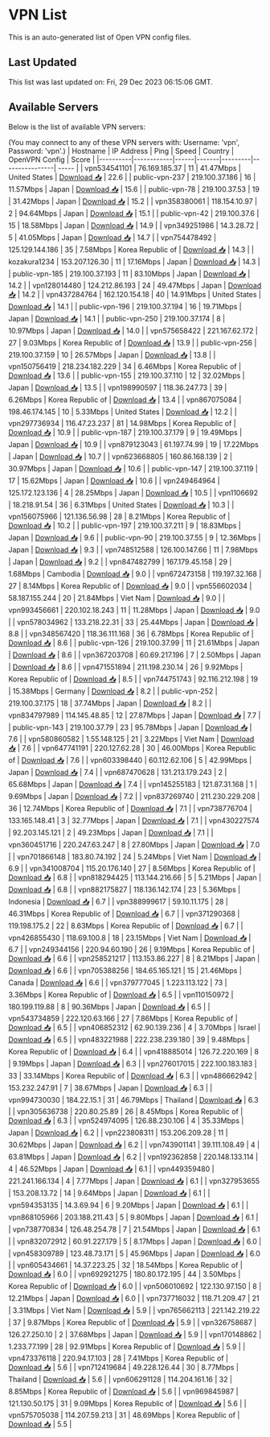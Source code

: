 # VPN List

This is an auto-generated list of Open VPN config files.

## Last Updated

This list was last updated on: Fri, 29 Dec 2023 06:15:06 GMT.

## Available Servers

Below is the list of available VPN servers:

(You may connect to any of these VPN servers with: Username: 'vpn', Password: 'vpn'.)
| Hostname | IP Address | Ping | Speed | Country | OpenVPN Config | Score |
|----------|------------|------|-------|---------|----------------| ----- |
| vpn534541101 | 76.169.185.37 | 11 | 41.47Mbps | United States | [Download 📥](./configs/server_0_US.ovpn) | 22.6 |
| public-vpn-237 | 219.100.37.186 | 16 | 11.57Mbps | Japan | [Download 📥](./configs/server_1_JP.ovpn) | 15.6 |
| public-vpn-78 | 219.100.37.53 | 19 | 31.42Mbps | Japan | [Download 📥](./configs/server_2_JP.ovpn) | 15.2 |
| vpn358380061 | 118.154.10.97 | 2 | 94.64Mbps | Japan | [Download 📥](./configs/server_3_JP.ovpn) | 15.1 |
| public-vpn-42 | 219.100.37.6 | 15 | 18.58Mbps | Japan | [Download 📥](./configs/server_4_JP.ovpn) | 14.9 |
| vpn349251986 | 14.3.28.72 | 5 | 41.05Mbps | Japan | [Download 📥](./configs/server_5_JP.ovpn) | 14.7 |
| vpn754478492 | 125.129.144.186 | 35 | 7.58Mbps | Korea Republic of | [Download 📥](./configs/server_6_KR.ovpn) | 14.3 |
| kozakura1234 | 153.207.126.30 | 11 | 17.16Mbps | Japan | [Download 📥](./configs/server_7_JP.ovpn) | 14.3 |
| public-vpn-185 | 219.100.37.193 | 11 | 83.10Mbps | Japan | [Download 📥](./configs/server_8_JP.ovpn) | 14.2 |
| vpn128014480 | 124.212.86.193 | 24 | 49.47Mbps | Japan | [Download 📥](./configs/server_9_JP.ovpn) | 14.2 |
| vpn437284764 | 162.120.154.18 | 40 | 14.91Mbps | United States | [Download 📥](./configs/server_10_US.ovpn) | 14.1 |
| public-vpn-196 | 219.100.37.194 | 16 | 19.71Mbps | Japan | [Download 📥](./configs/server_11_JP.ovpn) | 14.1 |
| public-vpn-250 | 219.100.37.174 | 8 | 10.97Mbps | Japan | [Download 📥](./configs/server_12_JP.ovpn) | 14.0 |
| vpn575658422 | 221.167.62.172 | 27 | 9.03Mbps | Korea Republic of | [Download 📥](./configs/server_13_KR.ovpn) | 13.9 |
| public-vpn-256 | 219.100.37.159 | 10 | 26.57Mbps | Japan | [Download 📥](./configs/server_14_JP.ovpn) | 13.8 |
| vpn150756419 | 218.234.182.229 | 34 | 6.46Mbps | Korea Republic of | [Download 📥](./configs/server_15_KR.ovpn) | 13.6 |
| public-vpn-155 | 219.100.37.110 | 12 | 32.02Mbps | Japan | [Download 📥](./configs/server_16_JP.ovpn) | 13.5 |
| vpn198990597 | 118.36.247.73 | 39 | 6.26Mbps | Korea Republic of | [Download 📥](./configs/server_17_KR.ovpn) | 13.4 |
| vpn867075084 | 198.46.174.145 | 10 | 5.33Mbps | United States | [Download 📥](./configs/server_18_US.ovpn) | 12.2 |
| vpn297736934 | 116.47.23.237 | 81 | 14.98Mbps | Korea Republic of | [Download 📥](./configs/server_19_KR.ovpn) | 10.9 |
| public-vpn-187 | 219.100.37.179 | 9 | 19.49Mbps | Japan | [Download 📥](./configs/server_20_JP.ovpn) | 10.9 |
| vpn879123043 | 61.197.74.99 | 19 | 17.22Mbps | Japan | [Download 📥](./configs/server_21_JP.ovpn) | 10.7 |
| vpn623668805 | 160.86.168.139 | 2 | 30.97Mbps | Japan | [Download 📥](./configs/server_22_JP.ovpn) | 10.6 |
| public-vpn-147 | 219.100.37.119 | 17 | 15.62Mbps | Japan | [Download 📥](./configs/server_23_JP.ovpn) | 10.6 |
| vpn249464964 | 125.172.123.136 | 4 | 28.25Mbps | Japan | [Download 📥](./configs/server_24_JP.ovpn) | 10.5 |
| vpn1106692 | 18.218.91.54 | 36 | 6.31Mbps | United States | [Download 📥](./configs/server_25_US.ovpn) | 10.3 |
| vpn156075966 | 121.136.56.98 | 28 | 8.21Mbps | Korea Republic of | [Download 📥](./configs/server_26_KR.ovpn) | 10.2 |
| public-vpn-197 | 219.100.37.211 | 9 | 18.83Mbps | Japan | [Download 📥](./configs/server_27_JP.ovpn) | 9.6 |
| public-vpn-90 | 219.100.37.55 | 9 | 12.36Mbps | Japan | [Download 📥](./configs/server_28_JP.ovpn) | 9.3 |
| vpn748512588 | 126.100.147.66 | 11 | 7.98Mbps | Japan | [Download 📥](./configs/server_29_JP.ovpn) | 9.2 |
| vpn847482799 | 167.179.45.158 | 29 | 1.68Mbps | Cambodia | [Download 📥](./configs/server_30_KH.ovpn) | 9.0 |
| vpn672473158 | 119.197.32.168 | 27 | 8.14Mbps | Korea Republic of | [Download 📥](./configs/server_31_KR.ovpn) | 9.0 |
| vpn556602034 | 58.187.155.244 | 20 | 21.84Mbps | Viet Nam | [Download 📥](./configs/server_32_VN.ovpn) | 9.0 |
| vpn993456661 | 220.102.18.243 | 11 | 11.28Mbps | Japan | [Download 📥](./configs/server_33_JP.ovpn) | 9.0 |
| vpn578034962 | 133.218.22.31 | 33 | 25.44Mbps | Japan | [Download 📥](./configs/server_34_JP.ovpn) | 8.8 |
| vpn348567420 | 118.36.111.168 | 36 | 6.78Mbps | Korea Republic of | [Download 📥](./configs/server_35_KR.ovpn) | 8.6 |
| public-vpn-126 | 219.100.37.99 | 11 | 21.61Mbps | Japan | [Download 📥](./configs/server_36_JP.ovpn) | 8.6 |
| vpn367203708 | 60.69.217.196 | 7 | 2.50Mbps | Japan | [Download 📥](./configs/server_37_JP.ovpn) | 8.6 |
| vpn471551894 | 211.198.230.14 | 26 | 9.92Mbps | Korea Republic of | [Download 📥](./configs/server_38_KR.ovpn) | 8.5 |
| vpn744751743 | 92.116.212.198 | 19 | 15.38Mbps | Germany | [Download 📥](./configs/server_39_DE.ovpn) | 8.2 |
| public-vpn-252 | 219.100.37.175 | 18 | 37.74Mbps | Japan | [Download 📥](./configs/server_40_JP.ovpn) | 8.2 |
| vpn834797989 | 114.145.48.85 | 12 | 27.87Mbps | Japan | [Download 📥](./configs/server_41_JP.ovpn) | 7.7 |
| public-vpn-143 | 219.100.37.79 | 23 | 95.78Mbps | Japan | [Download 📥](./configs/server_42_JP.ovpn) | 7.6 |
| vpn580860582 | 1.55.148.125 | 21 | 3.22Mbps | Viet Nam | [Download 📥](./configs/server_43_VN.ovpn) | 7.6 |
| vpn647741191 | 220.127.62.28 | 30 | 46.00Mbps | Korea Republic of | [Download 📥](./configs/server_44_KR.ovpn) | 7.6 |
| vpn603398440 | 60.112.62.106 | 5 | 42.99Mbps | Japan | [Download 📥](./configs/server_45_JP.ovpn) | 7.4 |
| vpn687470628 | 131.213.179.243 | 2 | 65.68Mbps | Japan | [Download 📥](./configs/server_46_JP.ovpn) | 7.4 |
| vpn145255183 | 121.87.31.168 | 1 | 9.69Mbps | Japan | [Download 📥](./configs/server_47_JP.ovpn) | 7.2 |
| vpn837269740 | 211.230.229.208 | 36 | 12.74Mbps | Korea Republic of | [Download 📥](./configs/server_48_KR.ovpn) | 7.1 |
| vpn738776704 | 133.165.148.41 | 3 | 32.77Mbps | Japan | [Download 📥](./configs/server_49_JP.ovpn) | 7.1 |
| vpn430227574 | 92.203.145.121 | 2 | 49.23Mbps | Japan | [Download 📥](./configs/server_50_JP.ovpn) | 7.1 |
| vpn360451716 | 220.247.63.247 | 8 | 27.80Mbps | Japan | [Download 📥](./configs/server_51_JP.ovpn) | 7.0 |
| vpn701866148 | 183.80.74.192 | 24 | 5.24Mbps | Viet Nam | [Download 📥](./configs/server_52_VN.ovpn) | 6.9 |
| vpn341008704 | 115.20.176.140 | 27 | 8.56Mbps | Korea Republic of | [Download 📥](./configs/server_53_KR.ovpn) | 6.8 |
| vpn818294425 | 113.144.216.66 | 5 | 5.21Mbps | Japan | [Download 📥](./configs/server_54_JP.ovpn) | 6.8 |
| vpn882175827 | 118.136.142.174 | 23 | 5.36Mbps | Indonesia | [Download 📥](./configs/server_55_ID.ovpn) | 6.7 |
| vpn388999617 | 59.10.11.175 | 28 | 46.31Mbps | Korea Republic of | [Download 📥](./configs/server_56_KR.ovpn) | 6.7 |
| vpn371290368 | 119.198.175.2 | 22 | 8.63Mbps | Korea Republic of | [Download 📥](./configs/server_57_KR.ovpn) | 6.7 |
| vpn426855430 | 118.69.100.8 | 18 | 23.15Mbps | Viet Nam | [Download 📥](./configs/server_58_VN.ovpn) | 6.7 |
| vpn249344156 | 220.94.60.190 | 26 | 9.19Mbps | Korea Republic of | [Download 📥](./configs/server_59_KR.ovpn) | 6.6 |
| vpn258521217 | 113.153.86.227 | 8 | 8.21Mbps | Japan | [Download 📥](./configs/server_60_JP.ovpn) | 6.6 |
| vpn705388256 | 184.65.165.121 | 15 | 21.46Mbps | Canada | [Download 📥](./configs/server_61_CA.ovpn) | 6.6 |
| vpn379777045 | 1.223.113.122 | 73 | 3.36Mbps | Korea Republic of | [Download 📥](./configs/server_62_KR.ovpn) | 6.5 |
| vpn110150972 | 180.199.119.88 | 8 | 90.36Mbps | Japan | [Download 📥](./configs/server_63_JP.ovpn) | 6.5 |
| vpn543734859 | 222.120.63.166 | 27 | 7.86Mbps | Korea Republic of | [Download 📥](./configs/server_64_KR.ovpn) | 6.5 |
| vpn406852312 | 62.90.139.236 | 4 | 3.70Mbps | Israel | [Download 📥](./configs/server_65_IL.ovpn) | 6.5 |
| vpn483221988 | 222.238.239.180 | 39 | 9.48Mbps | Korea Republic of | [Download 📥](./configs/server_66_KR.ovpn) | 6.4 |
| vpn418885014 | 126.72.220.169 | 8 | 9.19Mbps | Japan | [Download 📥](./configs/server_67_JP.ovpn) | 6.3 |
| vpn276017015 | 222.100.183.183 | 33 | 33.14Mbps | Korea Republic of | [Download 📥](./configs/server_68_KR.ovpn) | 6.3 |
| vpn486662942 | 153.232.247.91 | 7 | 38.67Mbps | Japan | [Download 📥](./configs/server_69_JP.ovpn) | 6.3 |
| vpn994730030 | 184.22.15.1 | 31 | 46.79Mbps | Thailand | [Download 📥](./configs/server_70_TH.ovpn) | 6.3 |
| vpn305636738 | 220.80.25.89 | 26 | 8.45Mbps | Korea Republic of | [Download 📥](./configs/server_71_KR.ovpn) | 6.3 |
| vpn524974095 | 126.88.230.106 | 4 | 35.33Mbps | Japan | [Download 📥](./configs/server_72_JP.ovpn) | 6.2 |
| vpn223808311 | 153.206.209.28 | 11 | 30.62Mbps | Japan | [Download 📥](./configs/server_73_JP.ovpn) | 6.2 |
| vpn743901141 | 39.111.108.49 | 4 | 63.81Mbps | Japan | [Download 📥](./configs/server_74_JP.ovpn) | 6.2 |
| vpn192362858 | 220.148.133.114 | 4 | 46.52Mbps | Japan | [Download 📥](./configs/server_75_JP.ovpn) | 6.1 |
| vpn449359480 | 221.241.166.134 | 4 | 7.77Mbps | Japan | [Download 📥](./configs/server_76_JP.ovpn) | 6.1 |
| vpn327953655 | 153.208.13.72 | 14 | 9.64Mbps | Japan | [Download 📥](./configs/server_77_JP.ovpn) | 6.1 |
| vpn594353135 | 14.3.69.94 | 6 | 9.20Mbps | Japan | [Download 📥](./configs/server_78_JP.ovpn) | 6.1 |
| vpn868105966 | 203.188.211.43 | 5 | 9.80Mbps | Japan | [Download 📥](./configs/server_79_JP.ovpn) | 6.1 |
| vpn738770834 | 126.48.254.78 | 7 | 21.54Mbps | Japan | [Download 📥](./configs/server_80_JP.ovpn) | 6.1 |
| vpn832072912 | 60.91.227.179 | 5 | 8.17Mbps | Japan | [Download 📥](./configs/server_81_JP.ovpn) | 6.0 |
| vpn458309789 | 123.48.73.171 | 5 | 45.96Mbps | Japan | [Download 📥](./configs/server_82_JP.ovpn) | 6.0 |
| vpn605434661 | 14.37.223.25 | 32 | 18.54Mbps | Korea Republic of | [Download 📥](./configs/server_83_KR.ovpn) | 6.0 |
| vpn692921275 | 180.80.172.195 | 44 | 3.50Mbps | Korea Republic of | [Download 📥](./configs/server_84_KR.ovpn) | 6.0 |
| vpn506010692 | 122.130.97.150 | 8 | 12.21Mbps | Japan | [Download 📥](./configs/server_85_JP.ovpn) | 6.0 |
| vpn737716032 | 118.71.209.47 | 21 | 3.31Mbps | Viet Nam | [Download 📥](./configs/server_86_VN.ovpn) | 5.9 |
| vpn765662113 | 221.142.219.22 | 37 | 9.87Mbps | Korea Republic of | [Download 📥](./configs/server_87_KR.ovpn) | 5.9 |
| vpn326758687 | 126.27.250.10 | 2 | 37.68Mbps | Japan | [Download 📥](./configs/server_88_JP.ovpn) | 5.9 |
| vpn170148862 | 1.233.77.199 | 28 | 92.91Mbps | Korea Republic of | [Download 📥](./configs/server_89_KR.ovpn) | 5.9 |
| vpn473376118 | 220.94.17.103 | 28 | 7.41Mbps | Korea Republic of | [Download 📥](./configs/server_90_KR.ovpn) | 5.6 |
| vpn712419684 | 49.228.126.44 | 30 | 8.77Mbps | Thailand | [Download 📥](./configs/server_91_TH.ovpn) | 5.6 |
| vpn606291128 | 114.204.161.16 | 32 | 8.85Mbps | Korea Republic of | [Download 📥](./configs/server_92_KR.ovpn) | 5.6 |
| vpn969845987 | 121.130.50.175 | 31 | 9.09Mbps | Korea Republic of | [Download 📥](./configs/server_93_KR.ovpn) | 5.6 |
| vpn575705038 | 114.207.59.213 | 31 | 48.69Mbps | Korea Republic of | [Download 📥](./configs/server_94_KR.ovpn) | 5.5 |
